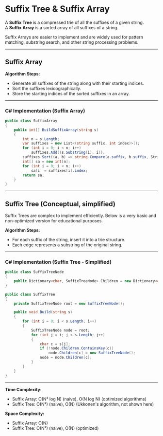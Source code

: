 # Suffix Tree & Suffix Array

A **Suffix Tree** is a compressed trie of all the suffixes of a given string.  
A **Suffix Array** is a sorted array of all suffixes of a string.

Suffix Arrays are easier to implement and are widely used for pattern matching, substring search, and other string processing problems.

---

## Suffix Array

**Algorithm Steps:**

- Generate all suffixes of the string along with their starting indices.
- Sort the suffixes lexicographically.
- Store the starting indices of the sorted suffixes in an array.

---

### C# Implementation (Suffix Array)

```csharp
public class SuffixArray
{
    public int[] BuildSuffixArray(string s)
    {
        int n = s.Length;
        var suffixes = new List<(string suffix, int index)>();
        for (int i = 0; i < n; i++)
            suffixes.Add((s.Substring(i), i));
        suffixes.Sort((a, b) => string.Compare(a.suffix, b.suffix, StringComparison.Ordinal));
        int[] sa = new int[n];
        for (int i = 0; i < n; i++)
            sa[i] = suffixes[i].index;
        return sa;
    }
}
```

---

## Suffix Tree (Conceptual, simplified)

Suffix Trees are complex to implement efficiently. Below is a very basic and non-optimized version for educational purposes.

**Algorithm Steps:**

- For each suffix of the string, insert it into a trie structure.
- Each edge represents a substring of the original string.

---

### C# Implementation (Suffix Tree - Simplified)

```csharp
public class SuffixTreeNode
{
    public Dictionary<char, SuffixTreeNode> Children = new Dictionary<char, SuffixTreeNode>();
}

public class SuffixTree
{
    private SuffixTreeNode root = new SuffixTreeNode();

    public void Build(string s)
    {
        for (int i = 0; i < s.Length; i++)
        {
            SuffixTreeNode node = root;
            for (int j = i; j < s.Length; j++)
            {
                char c = s[j];
                if (!node.Children.ContainsKey(c))
                    node.Children[c] = new SuffixTreeNode();
                node = node.Children[c];
            }
        }
    }
}
```

---

**Time Complexity:**

- Suffix Array: O(N² log N) (naive), O(N log N) (optimized algorithms)
- Suffix Tree: O(N²) (naive), O(N) (Ukkonen's algorithm, not shown here)

**Space Complexity:**

- Suffix Array: O(N)
- Suffix Tree: O(N²) (naive), O(N) (optimized)
